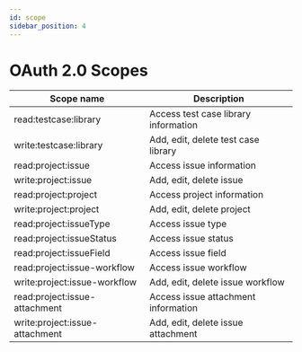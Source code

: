 ```yaml
---
id: scope
sidebar_position: 4
---
```


# OAuth 2.0 Scopes

| Scope name                     | Description                          |
| ------------------------------ | ------------------------------------ |
| read:testcase:library          | Access test case library information |
| write:testcase:library         | Add, edit, delete test case library  |
| read:project:issue             | Access issue information             |
| write:project:issue            | Add, edit, delete issue              |
| read:project:project           | Access project information           |
| write:project:project          | Add, edit, delete project            |
| read:project:issueType         | Access issue type                    |
| read:project:issueStatus       | Access issue status                  |
| read:project:issueField        | Access issue field                   |
| read:project:issue-workflow    | Access issue workflow                |
| write:project:issue-workflow   | Add, edit, delete issue workflow     |
| read:project:issue-attachment  | Access issue attachment information  |
| write:project:issue-attachment | Add, edit, delete issue attachment   |
